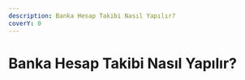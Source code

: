 ```yaml
---
description: Banka Hesap Takibi Nasıl Yapılır?
coverY: 0
---
```


# Banka Hesap Takibi Nasıl Yapılır?


